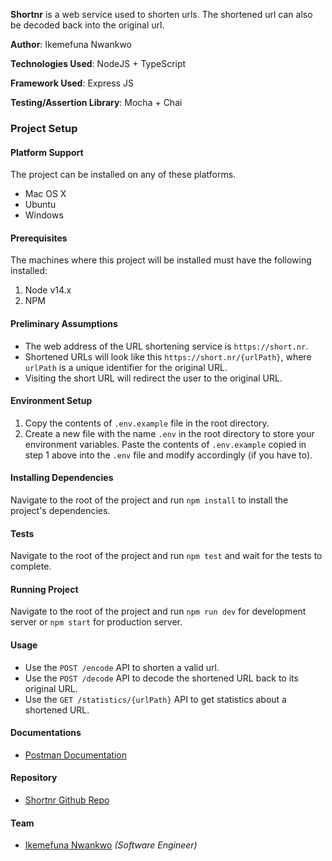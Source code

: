 **Shortnr** is a web service used to shorten urls.
The shortened url can also be decoded back into the original url.

**Author**: Ikemefuna Nwankwo

**Technologies Used**: NodeJS + TypeScript

**Framework Used**: Express JS

**Testing/Assertion Library**: Mocha + Chai


### Project Setup

#### Platform Support
The project can be installed on any of these platforms.
- Mac OS X
- Ubuntu
- Windows

#### Prerequisites
The machines where this project will be installed must have the following installed:
1. Node v14.x
2. NPM

#### Preliminary Assumptions
- The web address of the URL shortening service is `https://short.nr`.
- Shortened URLs will look like this `https://short.nr/{urlPath}`, where `urlPath` is a unique identifier for the original URL.
- Visiting the short URL will redirect the user to the original URL.

#### Environment Setup
1. Copy the contents of `.env.example` file in the root directory.
2. Create a new file with the name `.env` in the root directory to store your environment variables. Paste the contents of `.env.example` copied in step 1 above into the `.env` file and modify accordingly (if you have to).

#### Installing Dependencies
Navigate to the root of the project and run `npm install` to install the project's dependencies.

#### Tests
Navigate to the root of the project and run `npm test` and wait for the tests to complete.

#### Running Project
Navigate to the root of the project and run `npm run dev` for development server or `npm start` for production server.

#### Usage
- Use the `POST /encode` API to shorten a valid url.
- Use the `POST /decode` API to decode the shortened URL back to its original URL. 
- Use the `GET /statistics/{urlPath}` API to get statistics about a shortened URL.

#### Documentations
- [Postman Documentation](https://documenter.getpostman.com/view/9558164/Tzsfm5XN)

#### Repository
- [Shortnr Github Repo](https://github.com/nwankwo-ikemefuna/shortnr)

#### Team
- [Ikemefuna Nwankwo](https://www.linkedin.com/in/ikemefunanwankwo) _(Software Engineer)_